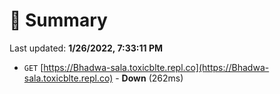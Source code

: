 # 📖 Summary
Last updated: **1/26/2022, 7:33:11 PM**

- `GET` [https://Bhadwa-sala.toxicblte.repl.co](https://Bhadwa-sala.toxicblte.repl.co) - **Down** (262ms)
